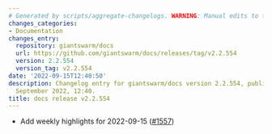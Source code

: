 ```yaml
---
# Generated by scripts/aggregate-changelogs. WARNING: Manual edits to this files will be overwritten.
changes_categories:
- Documentation
changes_entry:
  repository: giantswarm/docs
  url: https://github.com/giantswarm/docs/releases/tag/v2.2.554
  version: 2.2.554
  version_tag: v2.2.554
date: '2022-09-15T12:40:50'
description: Changelog entry for giantswarm/docs version 2.2.554, published on 15
  September 2022, 12:40.
title: docs release v2.2.554
---
```


- Add weekly highlights for 2022-09-15 ([#1557](https://github.com/giantswarm/docs/pull/1557))
